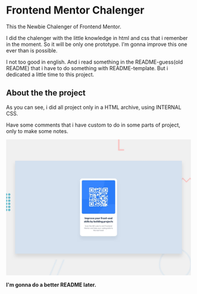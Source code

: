 # Frontend Mentor Chalenger

This the Newbie Chalenger of Frontend Mentor.

I did the chalenger with the little knowledge in html and css that i remenber in the moment. So it will be only one prototype. I'm gonna improve this one ever than is possible.

I not too good in english. And i read something in the README-guess(old README) that i have to do something with README-template. But i dedicated a little time to this project.

## About the the project

As you can see, i did all project only in a HTML archive, using INTERNAL CSS.

Have some comments that i have custom to do in some parts of project, only to make some notes.

<img src="design/desktop-preview.jpg" alt="image preview"/>

**I'm gonna do a better README later.**